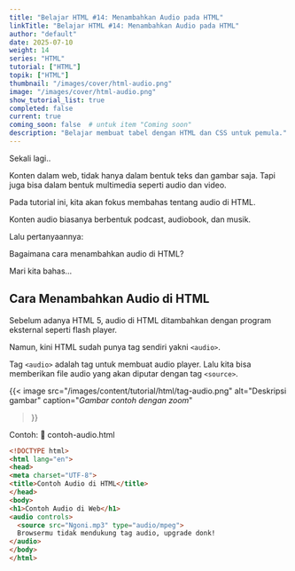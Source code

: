 ```yaml
---
title: "Belajar HTML #14: Menambahkan Audio pada HTML"
linkTitle: "Belajar HTML #14: Menambahkan Audio pada HTML"
author: "default"
date: 2025-07-10
weight: 14
series: "HTML"
tutorial: ["HTML"]
topik: ["HTML"]
thumbnail: "/images/cover/html-audio.png"
image: "/images/cover/html-audio.png"
show_tutorial_list: true
completed: false
current: true 
coming_soon: false  # untuk item "Coming soon"
description: "Belajar membuat tabel dengan HTML dan CSS untuk pemula."
---
```


Sekali lagi..

Konten dalam web, tidak hanya dalam bentuk teks dan gambar saja. Tapi juga bisa dalam bentuk multimedia seperti audio dan video.

Pada tutorial ini, kita akan fokus membahas tentang audio di HTML.

Konten audio biasanya berbentuk podcast, audiobook, dan musik.

Lalu pertanyaannya:

Bagaimana cara menambahkan audio di HTML?

Mari kita bahas…

## Cara Menambahkan Audio di HTML
Sebelum adanya HTML 5, audio di HTML ditambahkan dengan program eksternal seperti flash player.

Namun, kini HTML sudah punya tag sendiri yakni `<audio>`.

Tag `<audio>` adalah tag untuk membuat audio player. Lalu kita bisa memberikan file audio yang akan diputar dengan tag `<source>`.

{{< image 
  src="/images/content/tutorial/html/tag-audio.png" 
  alt="Deskripsi gambar" 
  caption="*Gambar contoh dengan zoom*" 
  >}}

  Contoh: 📄 contoh-audio.html

  ```html
  <!DOCTYPE html>
<html lang="en">
<head>
  <meta charset="UTF-8">
  <title>Contoh Audio di HTML</title>
</head>
<body>
  <h1>Contoh Audio di Web</h1>
  <audio controls>
    <source src="Ngoni.mp3" type="audio/mpeg">
    Browsermu tidak mendukung tag audio, upgrade donk!
  </audio>
</body>
</html>
```